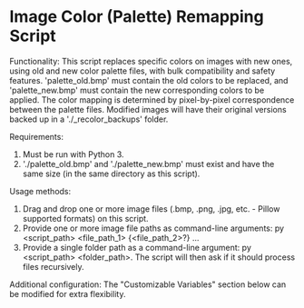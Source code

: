 # Image Color (Palette) Remapping Script

Functionality:
This script replaces specific colors on images with new ones, using old and new color palette files, with bulk compatibility and safety features.
'palette_old.bmp' must contain the old colors to be replaced, and 'palette_new.bmp' must contain the new corresponding colors to be applied.
The color mapping is determined by pixel-by-pixel correspondence between the palette files.
Modified images will have their original versions backed up in a './_recolor_backups' folder.

Requirements:
1. Must be run with Python 3.
2. './palette_old.bmp' and './palette_new.bmp' must exist and have the same size (in the same directory as this script).

Usage methods:
1. Drag and drop one or more image files (.bmp, .png, .jpg, etc. - Pillow supported formats) on this script.
2. Provide one or more image file paths as command-line arguments: py <script_path> <file_path_1> {<file_path_2>?} ...
3. Provide a single folder path as a command-line argument: py <script_path> <folder_path>. The script will then ask if it should process files recursively.

Additional configuration:
The "Customizable Variables" section below can be modified for extra flexibility.
